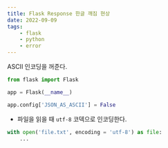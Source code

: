 ```yaml
---
title: Flask Response 한글 깨짐 현상
date: 2022-09-09
tags: 
    - flask
    - python
    - error
---
```


ASCII 인코딩을 꺼준다.

```python
from flask import Flask

app = Flask(__name__)

app.config['JSON_AS_ASCII'] = False
```


+ 파일을 읽을 때 `utf-8` 코덱으로 인코딩한다. 
```python
with open('file.txt', encoding = 'utf-8') as file:
    ...
```

